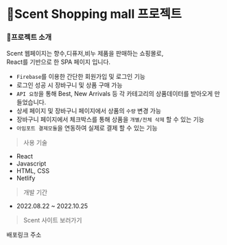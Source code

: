 # 👜Scent Shopping mall 프로젝트

### 📌프로젝트 소개

Scent 웹페이지는 향수,디퓨저,비누 제품을 판매하는 쇼핑몰로,\
React를 기반으로 한 SPA 페이지 입니다.

- `Firebase`를 이용한 간단한 회원가입 및 로그인 기능
- 로그인 성공 시 장바구니 및 상품 구매 가능
- `API 요청`을 통해 Best, New Arrivals 등 각 카테고리의 상품데이터를 받아오게 만들었습니다.
- 상세 페이지 및 장바구니 페이지에서 상품의 `수량` 변경 가능
- 장바구니 페이지에서 체크박스를 통해 상품을 `개별/전체 삭제` 할 수 있는 기능
- `아임포트 결제모듈`을 연동하여 실제로 결제 할 수 있는 기능

> 사용 기술

- React
- Javascript
- HTML, CSS
- Netlify

> 개발 기간

- 2022.08.22 ~ 2022.10.25

> Scent 사이트 보러가기

배포링크 주소

<!-- See the section about [deployment](https://facebook.github.io/create-react-app/docs/deployment) for more information. -->

